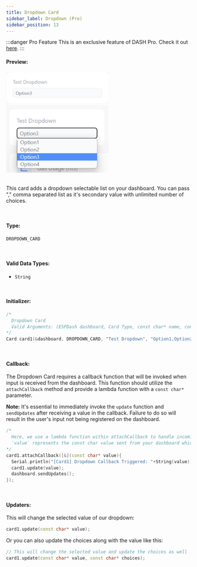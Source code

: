 ```yaml
---
title: Dropdown Card
sidebar_label: Dropdown (Pro)
sidebar_position: 13
---
```


:::danger Pro Feature
This is an exclusive feature of DASH Pro. Check it out [here](https://espdash.pro).
:::


#### Preview:
<img className="card-preview" src="/img/v4/dropdown-card.png" width="280px" alt="Preview" />
 &nbsp; 
<img className="card-preview" src="/img/v4/dropdown-card-2.png" width="280px" alt="Preview" />

<br/>


<br/>

This card adds a dropdown selectable list on your dashboard. You can pass "," comma separated list as it's secondary value with unlimited number of choices.

<br/>

#### Type:
`DROPDOWN_CARD`

<br/>

#### Valid Data Types:
- `String`

<br/>

#### Initializer:
```cpp
/* 
  Dropdown Card
  Valid Arguments: (ESPDash dashboard, Card Type, const char* name, const char* choices )
*/
Card card1(&dashboard, DROPDOWN_CARD, "Test Dropdown", "Option1,Option2,Option3,Option4");
```

<br/>

#### Callback:

The Dropdown Card requires a callback function that will be invoked when input is received from the dashboard. This function should utilize the `attachCallback` method and provide a lambda function with a `const char*` parameter.

**Note:** It's essential to immediately invoke the `update` function and `sendUpdates` after receiving a value in the callback. Failure to do so will result in the user's input not being registered on the dashboard.

```cpp
/*
  Here, we use a lambda function within attachCallback to handle incoming data.
  `value` represents the const char value sent from your dashboard which is equal to selected value.
*/
card1.attachCallback([&](const char* value){
  Serial.println("[Card1] Dropdown Callback Triggered: "+String(value));
  card1.update(value);
  dashboard.sendUpdates();
});
```

<br/>

#### Updaters:

This will change the selected value of our dropdown:

```cpp
card1.update(const char* value);
```

Or you can also update the choices along with the value like this:

```cpp
// This will change the selected value and update the choices as well
card1.update(const char* value, const char* choices);
```

<br/>
<br/>
